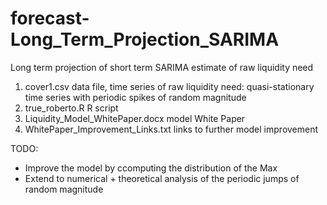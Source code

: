 # forecast-Long_Term_Projection_SARIMA
Long term projection of short term SARIMA estimate of raw liquidity need

1. cover1.csv data file, time series of raw liquidity need: quasi-stationary time series with periodic spikes of random magnitude
2. true_roberto.R R script
3. Liquidity_Model_WhitePaper.docx model White Paper
4. WhitePaper_Improvement_Links.txt links to further model improvement

TODO:
* Improve the model by ccomputing the distribution of the Max 
* Extend to numerical + theoretical analysis of the periodic jumps of random magnitude
